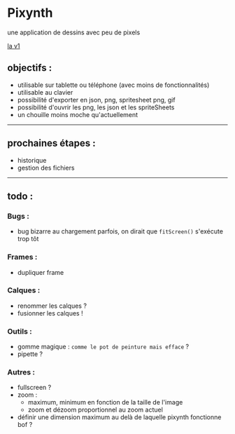 # Pixynth

une application de dessins avec peu de pixels

[la v1](http://achtaitaipai.free.fr/dessin/)

## objectifs :

- utilisable sur tablette ou téléphone (avec moins de fonctionnalités)
- utilisable au clavier
- possibilité d'exporter en json, png, spritesheet png, gif
- possibilité d'ouvrir les png, les json et les spriteSheets
- un chouille moins moche qu'actuellement

---

## prochaines étapes :

- historique
- gestion des fichiers

---

## todo :

### Bugs :

- bug bizarre au chargement parfois, on dirait que `fitScreen()` s'exécute trop tôt

### Frames :

- dupliquer frame

### Calques :

- renommer les calques ?
- fusionner les calques !

### Outils :

- gomme magique : `comme le pot de peinture mais efface` ?
- pipette ?

### Autres :

- fullscreen ?
- zoom :
  - maximum, minimum en fonction de la taille de l'image
  - zoom et dézoom proportionnel au zoom actuel
- définir une dimension maximum au delà de laquelle pixynth fonctionne bof ?
